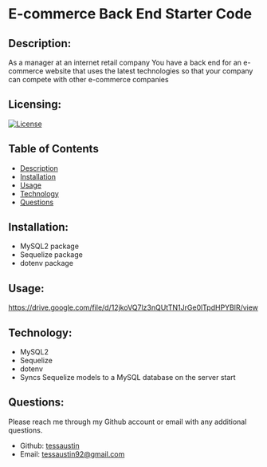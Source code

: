 # E-commerce Back End Starter Code

## Description:
As a manager at an internet retail company
You have a back end for an e-commerce website that uses the latest technologies
so that your company can compete with other e-commerce companies

## Licensing:
[![License](https://img.shields.io/badge/License-isc-blue.svg)](https://shields.io)

## Table of Contents 
* [Description](#description)
* [Installation](#installation)
* [Usage](#usage)
* [Technology](#technology)
* [Questions](#questions)

## Installation:
- MySQL2 package
- Sequelize package
- dotenv package

## Usage:
https://drive.google.com/file/d/12jkoVQ7lz3nQUtTN1JrGe0lTpdHPYBlR/view

## Technology:
- MySQL2
- Sequelize
- dotenv
- Syncs Sequelize models to a MySQL database on the server start

## Questions:
Please reach me through my Github account or email with any additional questions.
- Github: [tessaustin](https://github.com/tessaustin)
- Email: tessaustin92@gmail.com 